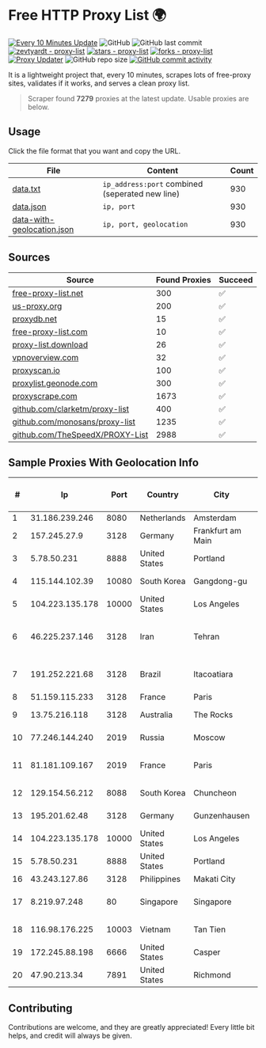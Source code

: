 
# Free HTTP Proxy List 🌍

[![Every 10 Minutes Update](https://github.com/mertguvencli/http-proxy-list/actions/workflows/main.yml/badge.svg?branch=main)](https://github.com/mertguvencli/http-proxy-list/actions/workflows/main.yml)
![GitHub](https://img.shields.io/github/license/mertguvencli/http-proxy-list)
![GitHub last commit](https://img.shields.io/github/last-commit/mertguvencli/http-proxy-list)
[![zevtyardt - proxy-list](https://img.shields.io/static/v1?label=zevtyardt&message=proxy-list&color=blue&logo=github)](https://github.com/zevtyardt/proxy-list "Go to GitHub repo")
[![stars - proxy-list](https://img.shields.io/github/stars/zevtyardt/proxy-list?style=social)](https://github.com/zevtyardt/proxy-list)
[![forks - proxy-list](https://img.shields.io/github/forks/zevtyardt/proxy-list?style=social)](https://github.com/zevtyardt/proxy-list)
[![Proxy Updater](https://github.com/zevtyardt/proxy-list/workflows/Proxy%20Updater/badge.svg)](https://github.com/zevtyardt/proxy-list/actions?query=workflow:"Proxy+Updater")
![GitHub repo size](https://img.shields.io/github/repo-size/zevtyardt/proxy-list)
[![GitHub commit activity](https://img.shields.io/github/commit-activity/m/zevtyardt/proxy-list?logo=commits)](https://github.com/zevtyardt/proxy-list/commits/main)

It is a lightweight project that, every 10 minutes, scrapes lots of free-proxy sites, validates if it works, and serves a clean proxy list.

> Scraper found **7279** proxies at the latest update. Usable proxies are below.

## Usage

Click the file format that you want and copy the URL.

|File|Content|Count|
|----|-------|-----|
|[data.txt](https://raw.githubusercontent.com/mertguvencli/http-proxy-list/main/proxy-list/data.txt)|`ip_address:port` combined (seperated new line)|930|
|[data.json](https://raw.githubusercontent.com/mertguvencli/http-proxy-list/main/proxy-list/data.json)|`ip, port`|930|
|[data-with-geolocation.json](https://raw.githubusercontent.com/mertguvencli/http-proxy-list/main/proxy-list/data-with-geolocation.json)|`ip, port, geolocation`|930|

## Sources

|Source|Found Proxies|Succeed|
|------|-------------|-------|
|[free-proxy-list.net](https://free-proxy-list.net)|300|✅|
|[us-proxy.org](https://www.us-proxy.org)|200|✅|
|[proxydb.net](http://proxydb.net)|15|✅|
|[free-proxy-list.com](https://free-proxy-list.com/?page=&port=&type%5B%5D=http&type%5B%5D=https&up_time=0&search=Search)|10|✅|
|[proxy-list.download](https://www.proxy-list.download/HTTP)|26|✅|
|[vpnoverview.com](https://vpnoverview.com/privacy/anonymous-browsing/free-proxy-servers)|32|✅|
|[proxyscan.io](https://www.proxyscan.io)|100|✅|
|[proxylist.geonode.com](https://proxylist.geonode.com/api/proxy-list?limit=300&page=1&sort_by=lastChecked&sort_type=desc&protocols=http,https)|300|✅|
|[proxyscrape.com](https://api.proxyscrape.com/v2/?request=displayproxies&protocol=http&timeout=10000&country=all&ssl=all&anonymity=all)|1673|✅|
|[github.com/clarketm/proxy-list](https://raw.githubusercontent.com/clarketm/proxy-list/master/proxy-list-raw.txt)|400|✅|
|[github.com/monosans/proxy-list](https://raw.githubusercontent.com/monosans/proxy-list/main/proxies/http.txt)|1235|✅|
|[github.com/TheSpeedX/PROXY-List](https://raw.githubusercontent.com/TheSpeedX/PROXY-List/master/http.txt)|2988|✅|


## Sample Proxies With Geolocation Info

|#|Ip|Port|Country|City|Internet Service Provider|
|-|--|----|-------|----|-------------------------|
|1|31.186.239.246|8080|Netherlands|Amsterdam|NetSkope Inc|
|2|157.245.27.9|3128|Germany|Frankfurt am Main|DigitalOcean, LLC|
|3|5.78.50.231|8888|United States|Portland|Hetzner Online GmbH|
|4|115.144.102.39|10080|South Korea|Gangdong-gu|Korea Telecom|
|5|104.223.135.178|10000|United States|Los Angeles|LayerHost|
|6|46.225.237.146|3128|Iran|Tehran|Dadeh Gostar Asr Novin P.J.S. Co.|
|7|191.252.221.68|3128|Brazil|Itacoatiara|Locaweb Serviços de Internet S/A|
|8|51.159.115.233|3128|France|Paris|SCALEWAY|
|9|13.75.216.118|3128|Australia|The Rocks|Microsoft Corporation|
|10|77.246.144.240|2019|Russia|Moscow|Eplanet network|
|11|81.181.109.167|2019|France|Paris|Virtono Networks SRL|
|12|129.154.56.212|8088|South Korea|Chuncheon|Oracle Corporation|
|13|195.201.62.48|3128|Germany|Gunzenhausen|Hetzner Online GmbH|
|14|104.223.135.178|10000|United States|Los Angeles|LayerHost|
|15|5.78.50.231|8888|United States|Portland|Hetzner Online GmbH|
|16|43.243.127.86|3128|Philippines|Makati City|IPVG|
|17|8.219.97.248|80|Singapore|Singapore|Alibaba (US) Technology Co., Ltd.|
|18|116.98.176.225|10003|Vietnam|Tan Tien|Viettel Corporation|
|19|172.245.88.198|6666|United States|Casper|ColoCrossing|
|20|47.90.213.34|7891|United States|Richmond|Alibaba.com LLC|



## Contributing

Contributions are welcome, and they are greatly appreciated! Every
little bit helps, and credit will always be given.


